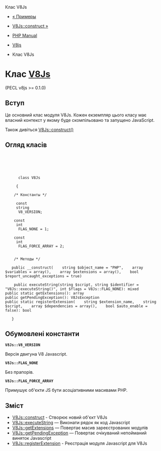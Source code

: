 Клас V8Js

-   [« Примеры](v8js.examples.html)
    
-   [V8Js::construct »](v8js.construct.html)
    
-   [PHP Manual](index.html)
    
-   [V8js](book.v8js.html)
    
-   Клас V8Js
    

# Клас [V8Js](class.v8js.html)

(PECL v8js >= 0.1.0)

## Вступ

Це основний клас модуля V8Js. Кожен екземпляр цього класу має власний контекст у якому буде скомпільовано та запущено JavaScript.

Також дивіться [V8Js::construct()](v8js.construct.html)

## Огляд класів

```classsynopsis


    
    
     
      class V8Js
     
     {
    
    /* Константы */
    
     const
     string
      V8_VERSION;

    const
     int
      FLAG_NONE = 1;

    const
     int
      FLAG_FORCE_ARRAY = 2;


    /* Методы */
    
   public __construct(    string $object_name = "PHP",    array $variables = array(),    array $extensions = array(),    bool $report_uncaught_exceptions = true)

    public executeString(string $script, string $identifier = "V8Js::executeString()", int $flags = V8Js::FLAG_NONE): mixed
public static getExtensions(): array
public getPendingException(): V8JsException
public static registerExtension(    string $extension_name,    string $script,    array $dependencies = array(),    bool $auto_enable = false): bool

   }
```

## Обумовлені константи

**`V8Js::V8_VERSION`**

Версія двигуна V8 Javascript.

**`V8Js::FLAG_NONE`**

Без прапорів.

**`V8Js::FLAG_FORCE_ARRAY`**

Примушує об'єкти JS бути асоціативними масивами PHP.

## Зміст

-   [V8Js::construct](v8js.construct.html) - Створює новий об'єкт V8Js
-   [V8Js::executeString](v8js.executestring.html) — Виконати рядок як код Javascript
-   [V8Js::getExtensions](v8js.getextensions.html) — Повертає масив зареєстрованих модулів
-   [V8Js::getPendingException](v8js.getpendingexception.html) — Повертає очікуваний непойманий виняток Javascript
-   [V8Js::registerExtension](v8js.registerextension.html) - Реєстрація модуля Javascript для V8Js